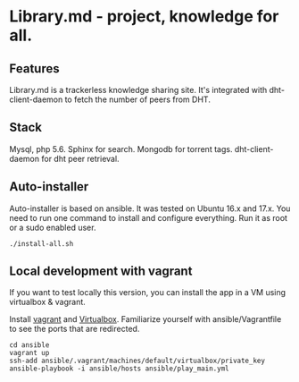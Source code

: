
# Library.md - project, knowledge for all.

## Features

Library.md is a trackerless knowledge sharing site.
It's integrated with dht-client-daemon to fetch the number of peers from DHT.

## Stack

Mysql, php 5.6.
Sphinx for search.
Mongodb for torrent tags.
dht-client-daemon for dht peer retrieval.

## Auto-installer

Auto-installer is based on ansible.
It was tested on Ubuntu 16.x and 17.x.
You need to run one command to install and configure everything.
Run it as root or a sudo enabled user.

```
./install-all.sh
```

## Local development with vagrant

If you want to test locally this version, you can install the app in a VM using virtualbox & vagrant.

Install [vagrant](https://www.vagrantup.com/docs/installation/) and [Virtualbox](https://www.virtualbox.org/wiki/Downloads).
Familiarize yourself with ansible/Vagrantfile to see the ports that are redirected.

```
cd ansible
vagrant up
ssh-add ansible/.vagrant/machines/default/virtualbox/private_key
ansible-playbook -i ansible/hosts ansible/play_main.yml
```
